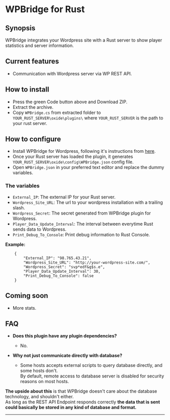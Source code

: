 
# WPBridge for Rust

## Synopsis

WPBridge integrates your Wordpress site with a Rust server to show player statistics and server information.

## Current features

+ Communication with Wordpress server via WP REST API.

## How to install

+ Press the green Code button above and Download ZIP.
+ Extract the archive.
+ Copy `WPBridge.cs` from extracted folder to `YOUR_RUST_SERVER\oxide\plugins\` where `YOUR_RUST_SERVER` is the path to your rust server.

## How to configure

+ Install WPBridge for Wordpress, following it's instructions from [here](https://github.com/Dan-Levi/wpbridge-wordpress).
+ Once your Rust server has loaded the plugin, it generates `YOUR_RUST_SERVER\oxide\config\WPBridge.json` config file.
+ Open `WPBridge.json` in your preferred text editor and replace the dummy variables.


### The variables
+ `External_IP`: The external IP for your Rust server.
+ `Wordpress_Site_URL`: The url to your wordpress installation with a trailing slash.
+ `Wordpress_Secret`: The secret generated from WPBridge plugin for Wordpress.
+ `Player_Data_Update_Interval`: The interval between everytime Rust sends data to Wordpress.
+ `Print_Debug_To_Console`: Print debug information to Rust Console.


**Example:**

        {
            "External_IP": "98.765.43.21",
            "Wordpress_Site_URL": "http://your-wordpress-site.com/",
            "Wordpress_Secret": "svp*edf&g$s.e",
            "Player_Data_Update_Interval": 30,
            "Print_Debug_To_Console": false
        }



## Coming soon

+ More stats.

## FAQ
+ **Does this plugin have any plugin dependencies?**
  + No.
+ **Why not just communicate directly with database?**
  
  + Some hosts accepts external scripts to query database directly, and some hosts don't.<br>
  By default, remote access to database server is disabled for security reasons on most hosts.

**The upside about this** is that WPBridge doesn't care about the database technology, and shouldn't either.<br>As long as the REST API Endpoint responds correctly **the data that is sent could basically be stored in any kind of database and format.**<br>

---